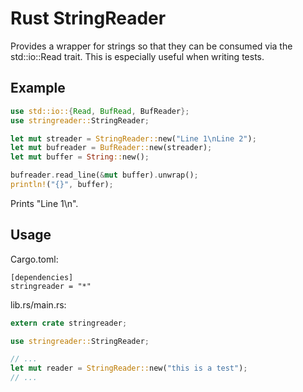 # Rust StringReader

Provides a wrapper for strings so that they can be consumed via the std::io::Read trait. This is especially useful when writing tests.

## Example

```rust
use std::io::{Read, BufRead, BufReader};
use stringreader::StringReader;

let mut streader = StringReader::new("Line 1\nLine 2");
let mut bufreader = BufReader::new(streader);
let mut buffer = String::new();

bufreader.read_line(&mut buffer).unwrap();
println!("{}", buffer);
```

Prints "Line 1\n".

## Usage

Cargo.toml:
```
[dependencies]
stringreader = "*"
```

lib.rs/main.rs:
```rust
extern crate stringreader;

use stringreader::StringReader;

// ...
let mut reader = StringReader::new("this is a test");
// ...
```
